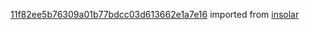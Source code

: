 [11f82ee5b76309a01b77bdcc03d613662e1a7e16](https://github.com/insolar/insolar/commit/11f82ee5b76309a01b77bdcc03d613662e1a7e16) imported from [insolar](https://github.com/insolar/insolar)
